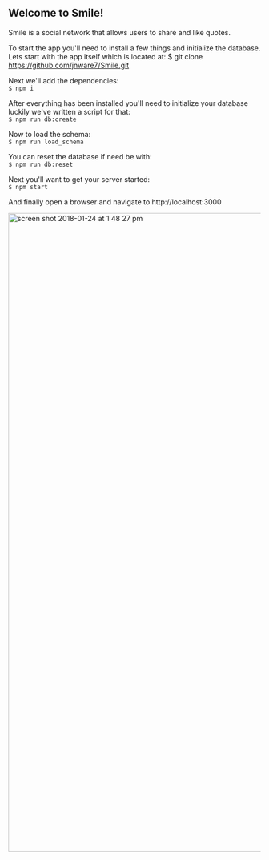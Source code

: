 ## Welcome to Smile!
Smile is a social network that allows users to share and like quotes. 

To start the app you'll need to install a few things and initialize the database. Lets start with the app itself which is located at:
$ git clone https://github.com/jnware7/Smile.git

Next we'll add the dependencies: <br>
`$ npm i `

After everything has been installed you'll need to initialize your database luckily we've written a script for that:<br>
`$ npm run db:create`

Now to load the schema:<br>
`$ npm run load_schema`

You can reset the database if need be with:<br>
`$ npm run db:reset`

Next you'll want to get your server started:<br>
`$ npm start`

And finally open a browser and navigate to http://localhost:3000

<img width="1275" alt="screen shot 2018-01-24 at 1 48 27 pm" src="https://user-images.githubusercontent.com/20915359/35359103-af5d02c6-010d-11e8-9044-b79456915f6d.png">





